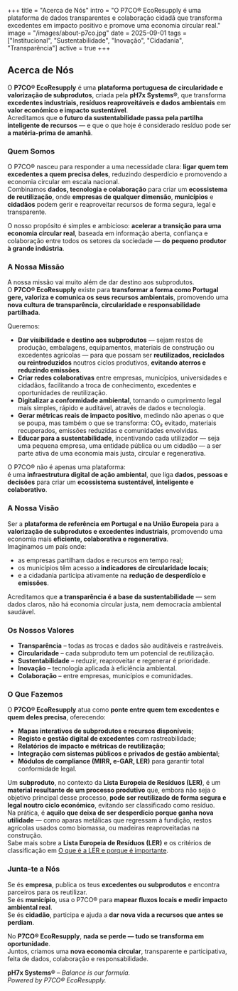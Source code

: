+++
title = "Acerca de Nós"
intro = "O P7CO® EcoResupply é uma plataforma de dados transparentes e colaboração cidadã que transforma excedentes em impacto positivo e promove uma economia circular real."
image = "/images/about-p7co.jpg"
date = 2025-09-01
tags = ["Institucional", "Sustentabilidade", "Inovação", "Cidadania", "Transparência"]
active = true
+++

## Acerca de Nós

O **P7CO® EcoResupply** é uma **plataforma portuguesa de circularidade e valorização de subprodutos**, criada pela **pH7x Systems®**, que transforma **excedentes industriais, resíduos reaproveitáveis e dados ambientais** em **valor económico e impacto sustentável**.  
Acreditamos que **o futuro da sustentabilidade passa pela partilha inteligente de recursos** — e que o que hoje é considerado resíduo pode ser **a matéria-prima de amanhã**.

### Quem Somos
O P7CO® nasceu para responder a uma necessidade clara: **ligar quem tem excedentes a quem precisa deles**, reduzindo desperdício e promovendo a economia circular em escala nacional.  
Combinamos **dados, tecnologia e colaboração** para criar um **ecossistema de reutilização**, onde **empresas de qualquer dimensão**, **municípios** e **cidadãos** podem gerir e reaproveitar recursos de forma segura, legal e transparente.  

O nosso propósito é simples e ambicioso: **acelerar a transição para uma economia circular real**, baseada em informação aberta, confiança e colaboração entre todos os setores da sociedade — **do pequeno produtor à grande indústria**.

### A Nossa Missão
A nossa missão vai muito além de dar destino aos subprodutos.  
O **P7CO® EcoResupply** existe para **transformar a forma como Portugal gere, valoriza e comunica os seus recursos ambientais**, promovendo uma **nova cultura de transparência, circularidade e responsabilidade partilhada**.  

Queremos:
- **Dar visibilidade e destino aos subprodutos** — sejam restos de produção, embalagens, equipamentos, materiais de construção ou excedentes agrícolas — para que possam ser **reutilizados, reciclados ou reintroduzidos** noutros ciclos produtivos, **evitando aterros e reduzindo emissões**.  
- **Criar redes colaborativas** entre empresas, municípios, universidades e cidadãos, facilitando a troca de conhecimento, excedentes e oportunidades de reutilização.  
- **Digitalizar a conformidade ambiental**, tornando o cumprimento legal mais simples, rápido e auditável, através de dados e tecnologia.  
- **Gerar métricas reais de impacto positivo**, medindo não apenas o que se poupa, mas também o que se transforma: CO₂ evitado, materiais recuperados, emissões reduzidas e comunidades envolvidas.  
- **Educar para a sustentabilidade**, incentivando cada utilizador — seja uma pequena empresa, uma entidade pública ou um cidadão — a ser parte ativa de uma economia mais justa, circular e regenerativa.

O P7CO® não é apenas uma plataforma:  
é uma **infraestrutura digital de ação ambiental**, que liga **dados, pessoas e decisões** para criar um **ecossistema sustentável, inteligente e colaborativo**.

### A Nossa Visão
Ser a **plataforma de referência em Portugal e na União Europeia** para a **valorização de subprodutos e excedentes industriais**, promovendo uma economia mais **eficiente, colaborativa e regenerativa**.  
Imaginamos um país onde:
- as empresas partilham dados e recursos em tempo real;  
- os municípios têm acesso a **indicadores de circularidade locais**;  
- e a cidadania participa ativamente na **redução de desperdício e emissões**.

Acreditamos que **a transparência é a base da sustentabilidade** — sem dados claros, não há economia circular justa, nem democracia ambiental saudável.

### Os Nossos Valores
- **Transparência** – todas as trocas e dados são auditáveis e rastreáveis.  
- **Circularidade** – cada subproduto tem um potencial de reutilização.  
- **Sustentabilidade** – reduzir, reaproveitar e regenerar é prioridade.  
- **Inovação** – tecnologia aplicada à eficiência ambiental.  
- **Colaboração** – entre empresas, municípios e comunidades.  

### O Que Fazemos
O **P7CO® EcoResupply** atua como **ponte entre quem tem excedentes e quem deles precisa**, oferecendo:
- **Mapas interativos de subprodutos e recursos disponíveis**;  
- **Registo e gestão digital de excedentes** com rastreabilidade;  
- **Relatórios de impacto e métricas de reutilização**;  
- **Integração com sistemas públicos e privados de gestão ambiental**;  
- **Módulos de compliance (MIRR, e-GAR, LER)** para garantir total conformidade legal.

Um **subproduto**, no contexto da **Lista Europeia de Resíduos (LER)**, é um **material resultante de um processo produtivo** que, embora não seja o objetivo principal desse processo, **pode ser reutilizado de forma segura e legal noutro ciclo económico**, evitando ser classificado como resíduo.  
Na prática, é **aquilo que deixa de ser desperdício porque ganha nova utilidade** — como aparas metálicas que regressam à fundição, restos agrícolas usados como biomassa, ou madeiras reaproveitadas na construção.  
Sabe mais sobre a **Lista Europeia de Resíduos (LER)** e os critérios de classificação em [O que é a LER e porque é importante](/pt/blog/detalhe/c-ler).

### Junta-te a Nós
Se és **empresa**, publica os teus **excedentes ou subprodutos** e encontra parceiros para os reutilizar.  
Se és **município**, usa o P7CO® para **mapear fluxos locais e medir impacto ambiental real**.  
Se és **cidadão**, participa e ajuda a **dar nova vida a recursos que antes se perdiam**.

No **P7CO® EcoResupply**, **nada se perde — tudo se transforma em oportunidade**.  
Juntos, criamos uma **nova economia circular**, transparente e participativa, feita de dados, colaboração e responsabilidade.

**pH7x Systems®** – *Balance is our formula.*  
*Powered by P7CO® EcoResupply.*
